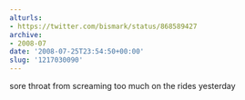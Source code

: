 ```yaml
---
alturls:
- https://twitter.com/bismark/status/868589427
archive:
- 2008-07
date: '2008-07-25T23:54:50+00:00'
slug: '1217030090'
---
```


sore throat from screaming too much on the rides yesterday


